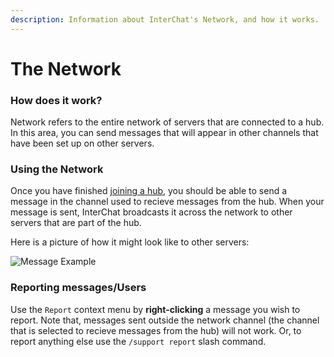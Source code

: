 ```yaml
---
description: Information about InterChat's Network, and how it works.
---
```


# The Network

### How does it work?

Network refers to the entire network of servers that are connected to a hub. In this area, you can send messages that will appear in other channels that have been set up on other servers.

### Using the Network

Once you have finished [joining a hub](../hub-basics/interaction.md), you should be able to send a message in the channel used to recieve messages from the hub. When your message is sent, InterChat broadcasts it across the network to other servers that are part of the hub.

Here is a picture of how it might look like to other servers:

![Message Example](/img/message.png)

<!-- <figure><img src="../../assets/image (1).png" alt=""><figcaption></figcaption></figure> -->

### Reporting messages/Users

Use the `Report` context menu by **right-clicking** a message you wish to report. Note that, messages sent outside the network channel (the channel that is selected to recieve messages from the hub) will not work. Or, to report anything else use the `/support report` slash command.
